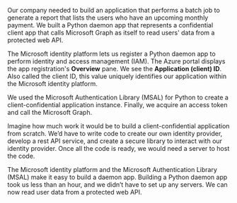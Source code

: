 Our company needed to build an application that performs a batch job to generate a report that lists the users who have an upcoming monthly payment. We built a Python daemon app that represents a confidential client app that calls Microsoft Graph as itself to read users' data from a protected web API.

The Microsoft identity platform lets us register a Python daemon app to perform identity and access management (IAM). The Azure portal displays the app registration's **Overview** pane. We see the **Application (client) ID**. Also called the client ID, this value uniquely identifies our application within the Microsoft identity platform.

We used the Microsoft Authentication Library (MSAL) for Python to create a client-confidential application instance. Finally, we acquire an access token and call the Microsoft Graph.

Imagine how much work it would be to build a client-confidential application from scratch. We’d have to write code to create our own identity provider, develop a rest API service, and create a secure library to interact with our identity provider. Once all the code is ready, we would need a server to host the code.

The Microsoft identity platform and the Microsoft Authentication Library (MSAL) make it easy to build a daemon app. Building a Python daemon app took us less than an hour, and we didn’t have to set up any servers. We can now read user data from a protected web API.